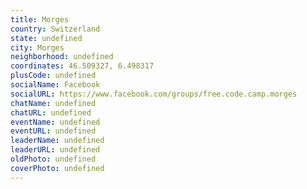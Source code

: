 ```yaml
---
title: Morges
country: Switzerland
state: undefined
city: Morges
neighborhood: undefined
coordinates: 46.509327, 6.498317
plusCode: undefined
socialName: Facebook
socialURL: https://www.facebook.com/groups/free.code.camp.morges
chatName: undefined
chatURL: undefined
eventName: undefined
eventURL: undefined
leaderName: undefined
leaderURL: undefined
oldPhoto: undefined
coverPhoto: undefined
---
```


